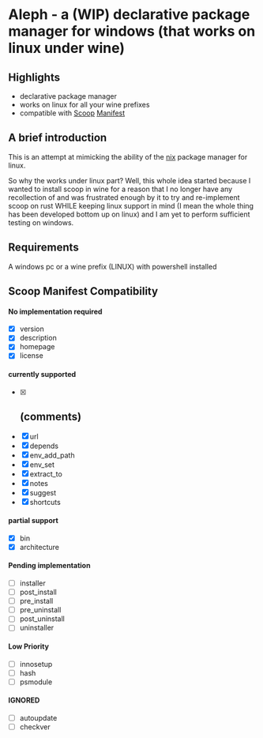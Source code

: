 # Aleph - a (WIP) declarative package manager for windows (that works on linux under wine)

## Highlights
- declarative package manager
- works on linux for all your wine prefixes
- compatible with [Scoop](https://github.com/ScoopInstaller/Scoop/)
[Manifest](https://github.com/ScoopInstaller/Scoop/wiki/App-Manifests)

## A brief introduction
This is an attempt at mimicking the ability of the [nix](https://nixos.org/)
package manager for linux.

So why the works under linux part? Well, this whole idea started because I
wanted to install scoop in wine for a reason that I no longer have any
recollection of and was frustrated enough by it to try and re-implement scoop
on rust WHILE keeping linux support in mind (I mean the whole thing has been
developed bottom up on linux) and I am yet to perform sufficient testing on
windows.

## Requirements
A windows pc or a wine prefix (LINUX) with powershell installed

## Scoop Manifest Compatibility
#### No implementation required
- [x] version
- [x] description
- [x] homepage
- [x] license

#### currently supported
- [x] ## (comments)
- [x] url
- [x] depends
- [x] env_add_path
- [x] env_set
- [x] extract_to
- [x] notes
- [x] suggest
- [x] shortcuts

#### partial support
- [x] bin
- [x] architecture

#### Pending implementation
- [ ] installer
- [ ] post_install
- [ ] pre_install
- [ ] pre_uninstall
- [ ] post_uninstall
- [ ] uninstaller

#### Low Priority
- [ ] innosetup
- [ ] hash
- [ ] psmodule

#### IGNORED
- [ ] autoupdate
- [ ] checkver
